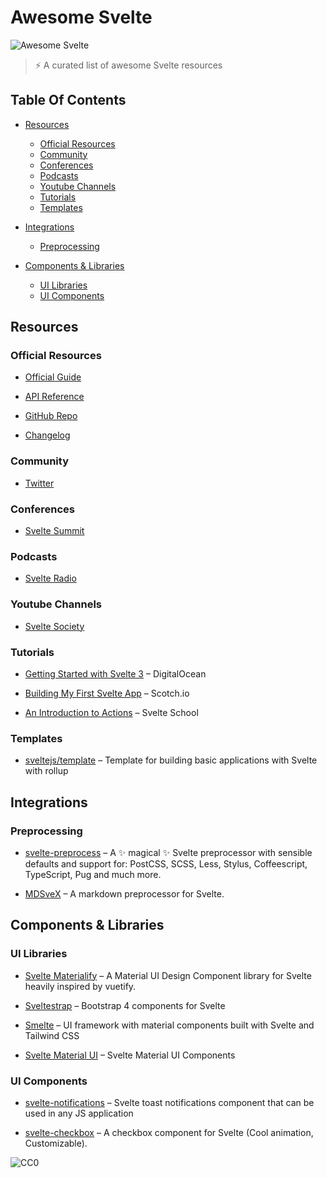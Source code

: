 # Awesome Svelte

![](https://cdn.rawgit.com/sindresorhus/awesome/d7305f38d29fed78fa85652e3a63e154dd8e8829/media/badge.svg "Awesome Svelte")

> ⚡ A curated list of awesome Svelte resources

## Table Of Contents

-   [Resources](#resources)

    -   [Official Resources](#official-resources)
    -   [Community](#community)
    -   [Conferences](#conferences)
    -   [Podcasts](#podcasts)
    -   [Youtube Channels](#youtube-channels)
    -   [Tutorials](#tutorials)
    -   [Templates](#templates)

-   [Integrations](#integrations)

    -   [Preprocessing](#preprocessing)

-   [Components & Libraries](#components--libraries)

    -   [UI Libraries](#ui-libraries)
    -   [UI Components](#ui-components)

## Resources

### Official Resources

-   [Official Guide](https://svelte.dev/tutorial)
     
-   [API Reference](https://svelte.dev/docs)
     
-   [GitHub Repo](https://github.com/sveltejs/svelte)
     
-   [Changelog](https://github.com/sveltejs/svelte/blob/master/CHANGELOG.md)
     

### Community

-   [Twitter](https://twitter.com/sveltejs)
     

### Conferences

-   [Svelte Summit](https://sveltesummit.com/)
     

### Podcasts

-   [Svelte Radio](https://www.svelteradio.com/)
     

### Youtube Channels

-   [Svelte Society](https://www.youtube.com/channel/UCZSr5B0l07JXK2FIeWA0-jw)
     

### Tutorials

-   [Getting Started with Svelte 3](https://www.digitalocean.com/community/tutorials/getting-started-with-svelte-3) – DigitalOcean
     
-   [Building My First Svelte App](https://scotch.io/tutorials/building-my-first-svelte-app-thoughts-and-impressions) – Scotch.io
     
-   [An Introduction to Actions](https://svelte.school/tutorials/introduction-to-actions) – Svelte School
     

### Templates

-   [sveltejs/template](https://github.com/sveltejs/template) – Template for building basic applications with Svelte with rollup
     

## Integrations

### Preprocessing

-   [svelte-preprocess](https://github.com/sveltejs/svelte-preprocess) – A ✨ magical ✨ Svelte preprocessor with sensible defaults and support for: PostCSS, SCSS, Less, Stylus, Coffeescript, TypeScript, Pug and much more.
     
-   [MDSveX](https://github.com/pngwn/MDsveX) – A markdown preprocessor for Svelte.
     

## Components & Libraries

### UI Libraries

-   [Svelte Materialify](https://github.com/TheComputerM/svelte-materialify) – A Material UI Design Component library for Svelte heavily inspired by vuetify.
     
-   [Sveltestrap](https://github.com/bestguy/sveltestrap) – Bootstrap 4 components for Svelte
     
-   [Smelte](https://github.com/matyunya/smelte) – UI framework with material components built with Svelte and Tailwind CSS
     
-   [Svelte Material UI](https://github.com/hperrin/svelte-material-ui) – Svelte Material UI Components
     

### UI Components

-   [svelte-notifications](https://github.com/beyonk-adventures/svelte-notifications) – Svelte toast notifications component that can be used in any JS application
     
-   [svelte-checkbox](https://github.com/HosseinShabani/svelte-checkbox) – A checkbox component for Svelte (Cool animation, Customizable).
     

![](https://i.creativecommons.org/p/zero/1.0/88x31.png "CC0")
